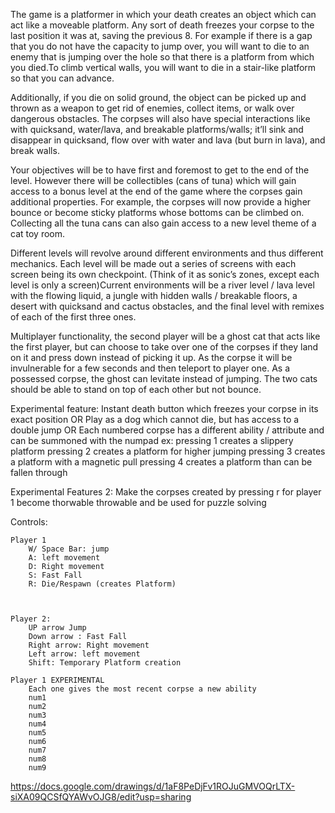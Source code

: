 The game is a platformer in which your death creates an object which can act like a moveable platform. Any sort of death freezes your corpse to the last position it was at, saving the previous 8. For example if there is a gap that you do not have the capacity to jump over, you will want to die to an enemy that is jumping over the hole so that there is a platform from which you died.To climb vertical walls, you will want to die in a stair-like platform so that you can advance.

Additionally, if you die on solid ground, the object can be picked up and thrown as a weapon to get rid of enemies, collect items, or walk over dangerous obstacles. The corpses will also have special interactions like with quicksand, water/lava, and breakable platforms/walls; it’ll sink and disappear in quicksand, flow over with water and lava (but burn in lava), and break walls.

Your objectives will be to have first and foremost to get to the end of the level. However there will be collectibles (cans of tuna) which will gain access to a bonus level at the end of the game where the corpses gain additional properties. For example, the corpses will now provide a higher bounce or become sticky platforms whose bottoms can be climbed on. Collecting all the tuna cans can also  gain access to a new level theme of a cat toy room.

Different levels will revolve around different environments and thus different mechanics. Each level will be made out a series of screens with each screen being its own checkpoint. (Think of it as sonic’s zones, except each level is only a screen)Current environments will be a river level / lava level with the flowing liquid, a jungle with hidden walls / breakable floors, a desert with quicksand and cactus obstacles, and the final level with remixes of each of the first three ones.

Multiplayer functionality, the second player will be a ghost cat that acts like the first player, but can choose to take over one of the corpses if they land on it and press down instead of picking it up. As the corpse it will be invulnerable for a few seconds and then teleport to player one. As a possessed corpse, the ghost can levitate instead of jumping. The two cats should be able to stand on top of each other but not bounce.

Experimental feature: Instant death button which freezes your corpse in its exact position
OR Play as a dog which cannot die, but has access to a double jump OR
Each numbered corpse has a different ability / attribute and can be summoned with the numpad
	ex: pressing 1 creates a slippery platform
	    pressing 2 creates a platform for higher jumping
	    pressing 3 creates a platform with a magnetic pull
	    pressing 4 creates a platform than can be fallen through
	    

Experimental Features 2: Make the corpses created by pressing r for player 1 become thorwable throwable and be used for puzzle solving



Controls:

	Player 1
		W/ Space Bar: jump
		A: left movement
		D: Right movement
		S: Fast Fall
		R: Die/Respawn (creates Platform)



	Player 2:
		UP arrow Jump
		Down arrow : Fast Fall
		Right arrow: Right movement
		Left arrow: left movement
		Shift: Temporary Platform creation

	Player 1 EXPERIMENTAL
		Each one gives the most recent corpse a new ability
		num1
		num2
		num3
		num4
		num5
		num6
		num7
		num8
		num9
https://docs.google.com/drawings/d/1aF8PeDjFv1ROJuGMVOQrLTX-siXA09QCSfQYAWvOJG8/edit?usp=sharing
